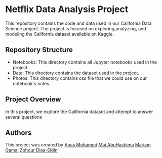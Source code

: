 # Netflix Data Analysis Project

This repository contains the code and data used in our California Data Science project. The project is focused on exploring,analyzing, and modeling the California dataset available on Kaggle.

## Repository Structure

* Notebooks: This directory contains all Jupyter notebooks used in the project.
* Data: This directory contains the dataset used in the project.
* Photos: This directory contains css file that we could use on our notebook's notes. 

## Project Overview

In this project, we explore the California dataset and attempt to answer several questions

## Authors 

This project was created by 
[Anas Mohamed](https://github.com/Anas20001)
[Mai AbuHashima](https://github.com/maigamalabuhashima20)
[Mariam Gamal](https://github.com/mariameldakhly)
[Zohour Diaa-Eldin](https://github.com/zohour-diaa-eldin)